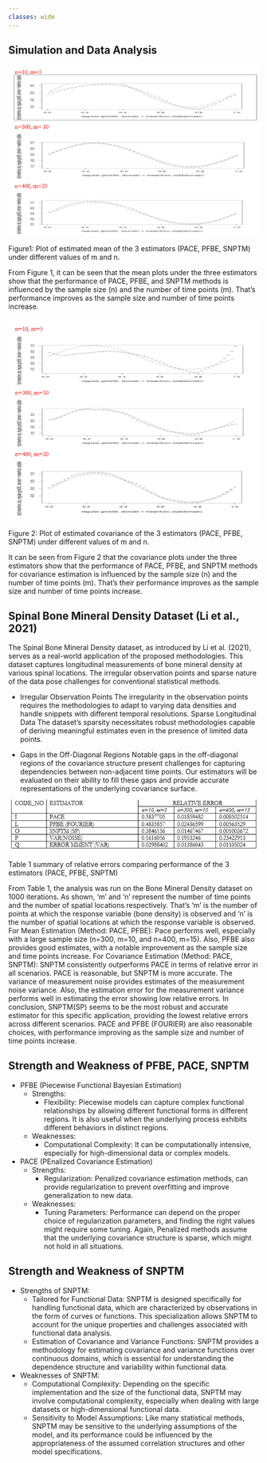 ```yaml
---
classes: wide
---
```



## Simulation and Data Analysis 


![fragmented(middle), sparse(right) data set](/images/fig1.png)

Figure1: Plot of estimated mean of the 3 estimators (PACE, PFBE, SNPTM) under different values of m and n.

From Figure 1, it can be seen that the mean plots under the three estimators show that the performance of PACE, PFBE, and SNPTM methods is influenced by the sample size (n) and the number of time points (m). That’s performance improves as the sample size and number of time points increase. 





![fragmented(middle), sparse(right) data set](/images/fig2.png)

Figure 2: Plot of estimated covariance of the 3 estimators (PACE, PFBE, SNPTM) under different values of m and n.

It can be seen from Figure 2 that the covariance plots under the three estimators show that the performance of PACE, PFBE, and SNPTM methods for covariance estimation is influenced by the sample size (n) and the number of time points (m). That’s their performance improves as the sample size and number of time points increase. 


## Spinal Bone Mineral Density Dataset (Li et al., 2021)
The Spinal Bone Mineral Density dataset, as introduced by Li et al. (2021), serves as a real-world application
of the proposed methodologies. This dataset captures longitudinal measurements of bone mineral density at
various spinal locations. The irregular observation points and sparse nature of the data pose challenges for
conventional statistical methods.

- Irregular Observation Points
The irregularity in the observation points requires the methodologies to adapt to varying data densities and
handle snippets with different temporal resolutions.
Sparse Longitudinal Data
The dataset’s sparsity necessitates robust methodologies capable of deriving meaningful estimates even in
the presence of limited data points.

- Gaps in the Off-Diagonal Regions
Notable gaps in the off-diagonal regions of the covariance structure present challenges for capturing dependencies between non-adjacent time points. Our estimators will be evaluated on their ability to fill these gaps
and provide accurate representations of the underlying covariance surface.





![fragmented(middle), sparse(right) data set](/images/table.png)

Table 1 summary of relative errors comparing performance of the 3 estimators (PACE, PFBE, SNPTM)

From Table 1, the analysis was run on the Bone Mineral Density dataset on 1000 iterations. As shown, ‘m’ and ‘n’ represent the number of time points and the number of spatial locations respectively.  That’s ‘m’ is the number of points at which the response variable (bone density) is observed and ‘n’ is the number of spatial locations at which the response variable is observed. 
For Mean Estimation (Method: PACE, PFBE): Pace performs well, especially with a large sample size (n=300, m=10, and n=400, m=15). Also, PFBE also provides good estimates, with a notable improvement as the sample size and time points increase. 
For Covariance Estimation (Method: PACE, SNPTM): SNPTM consistently outperforms PACE in terms of relative error in all scenarios. PACE is reasonable, but SNPTM is more accurate. 
The variance of measurement noise provides estimates of the measurement noise variance. Also, the estimation error for the measurement variance performs well in estimating the error showing low relative errors.
In conclusion, SNPTM(SP) seems to be the most robust and accurate estimator for this specific application, providing the lowest relative errors across different scenarios. PACE and PFBE (FOURIER) are also reasonable choices, with performance improving as the sample size and number of time points increase. 


## Strength and Weakness of PFBE, PACE, SNPTM
- PFBE (Piecewise Functional Bayesian Estimation)
  - Strengths:
    - Flexibility: Piecewise models can capture complex functional relationships by allowing different functional forms in different regions. It is also useful when the underlying process 
      exhibits different behaviors in distinct regions.
  - Weaknesses:
    - Computational Complexity: It can be computationally intensive, especially for high-dimensional data or complex models.
- PACE (PEnalized Covariance Estimation)
  - Strengths:
    - Regularization: Penalized covariance estimation methods, can provide regularization to prevent overfitting and improve generalization to new data.
  - Weaknesses:
    - Tuning Parameters: Performance can depend on the proper choice of regularization parameters, and finding the right values might require some tuning. Again, Penalized methods assume that the 
     underlying covariance structure is sparse, which might not hold in all situations.

## Strength and Weakness of SNPTM
- Strengths of SNPTM: 
  - Tailored for Functional Data: SNPTM is designed specifically for handling functional data, which are characterized by observations in the form of curves or functions. This specialization
       allows SNPTM to account for the unique properties and challenges associated with functional data analysis.
  - Estimation of Covariance and Variance Functions: SNPTM provides a methodology for estimating covariance and variance functions over continuous domains, which is essential for understanding 
       the dependence structure and variability within functional data.
- Weaknesses of SNPTM:
  - Computational Complexity: Depending on the specific implementation and the size of the functional data, SNPTM may involve computational complexity, especially when 
  dealing with large datasets or high-dimensional functional data.
  - Sensitivity to Model Assumptions: Like many statistical methods, SNPTM may be sensitive to the underlying assumptions of the model, and its performance could be influenced by the 
  appropriateness of the assumed correlation structures and other model specifications.




